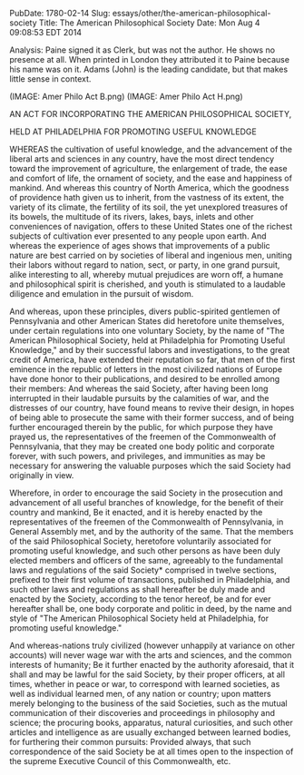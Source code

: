 PubDate: 1780-02-14
Slug: essays/other/the-american-philosophical-society
Title: The American Philosophical Society
Date: Mon Aug  4 09:08:53 EDT 2014

   Analysis: Paine signed it as Clerk, but was not the author. He shows no presence at all. When printed in London 
   they attributed it to Paine because his name was on it. Adams (John) is the leading candidate, but that makes 
   little sense in context. 
   
   (IMAGE: Amer Philo Act B.png)   (IMAGE: Amer Philo Act H.png)
   
   AN ACT FOR INCORPORATING THE AMERICAN PHILOSOPHICAL SOCIETY,

   HELD AT PHILADELPHIA FOR PROMOTING USEFUL KNOWLEDGE

   WHEREAS the cultivation of useful knowledge, and the advancement of the
   liberal arts and sciences in any country, have the most direct tendency
   toward the improvement of agriculture, the enlargement of trade, the ease
   and comfort of life, the ornament of society, and the ease and happiness
   of mankind. And whereas this country of North America, which the goodness
   of providence hath given us to inherit, from the vastness of its extent,
   the variety of its climate, the fertility of its soil, the yet unexplored
   treasures of its bowels, the multitude of its rivers, lakes, bays, inlets
   and other conveniences of navigation, offers to these United States one of
   the richest subjects of cultivation ever presented to any people upon
   earth. And whereas the experience of ages shows that improvements of a
   public nature are best carried on by societies of liberal and ingenious
   men, uniting their labors without regard to nation, sect, or party, in one
   grand pursuit, alike interesting to all, whereby mutual prejudices are
   worn off, a humane and philosophical spirit is cherished, and youth is
   stimulated to a laudable diligence and emulation in the pursuit of wisdom.

   And whereas, upon these principles, divers public-spirited gentlemen of
   Pennsylvania and other American States did heretofore unite themselves,
   under certain regulations into one voluntary Society, by the name of "The
   American Philosophical Society, held at Philadelphia for Promoting Useful
   Knowledge," and by their successful labors and investigations, to the
   great credit of America, have extended their reputation so far, that men
   of the first eminence in the republic of letters in the most civilized
   nations of Europe have done honor to their publications, and desired to be
   enrolled among their members: And whereas the said Society, after having
   been long interrupted in their laudable pursuits by the calamities of war,
   and the distresses of our country, have found means to revive their
   design, in hopes of being able to prosecute the same with their former
   success, and of being further encouraged therein by the public, for which
   purpose they have prayed us, the representatives of the freemen of the
   Commonwealth of Pennsylvania, that they may be created one body politic
   and corporate forever, with such powers, and privileges, and immunities as
   may be necessary for answering the valuable purposes which the said
   Society had originally in view.

   Wherefore, in order to encourage the said Society in the prosecution and
   advancement of all useful branches of knowledge, for the benefit of their
   country and mankind, Be it enacted, and it is hereby enacted by the
   representatives of the freemen of the Commonwealth of Pennsylvania, in
   General Assembly met, and by the authority of the same. That the members
   of the said Philosophical Society, heretofore voluntarily associated for
   promoting useful knowledge, and such other persons as have been duly
   elected members and officers of the same, agreeably to the fundamental
   laws and regulations of the said Society* comprised in twelve sections,
   prefixed to their first volume of transactions, published in Philadelphia,
   and such other laws and regulations as shall hereafter be duly made and
   enacted by the Society, according to the tenor hereof, be and for ever
   hereafter shall be, one body corporate and politic in deed, by the name
   and style of "The American Philosophical Society held at Philadelphia, for
   promoting useful knowledge."

   And whereas-nations truly civilized (however unhappily at variance on
   other accounts) will never wage war with the arts and sciences, and the
   common interests of humanity; Be it further enacted by the authority
   aforesaid, that it shall and may be lawful for the said Society, by their
   proper officers, at all times, whether in peace or war, to correspond with
   learned societies, as well as individual learned men, of any nation or
   country; upon matters merely belonging to the business of the said
   Societies, such as the mutual communication of their discoveries and
   proceedings in philosophy and science; the procuring books, apparatus,
   natural curiosities, and such other articles and intelligence as are
   usually exchanged between learned bodies, for furthering their common
   pursuits: Provided always, that such correspondence of the said Society be
   at all times open to the inspection of the supreme Executive Council of
   this Commonwealth, etc.


